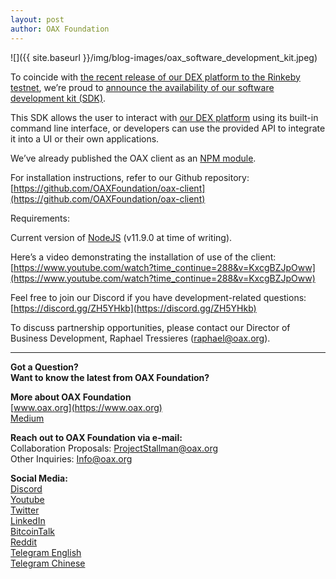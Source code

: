 ```yaml
---
layout: post
author: OAX Foundation
---
```

![]({{ site.baseurl }}/img/blog-images/oax_software_development_kit.jpeg)

To coincide with [the recent release of our DEX platform to the Rinkeby testnet](https://cryptobriefing.com/oax-dex-mass-adoption/), we’re proud to [announce the availability of our software development kit (SDK)](https://www.oax.org/en/testnet-announcement).

This SDK allows the user to interact with [our DEX platform](https://bitcoinexchangeguide.com/hong-kong-dex-trading-platform-oax-announces-scaling-protocol-to-spur-mass-user-adoption/) using its built-in command line interface, or developers can use the provided API to integrate it into a UI or their own applications.

We’ve already published the OAX client as an [NPM module](https://github.com/OAXFoundation/oax-client).

For installation instructions, refer to our Github repository:
[https://github.com/OAXFoundation/oax-client](https://github.com/OAXFoundation/oax-client)

Requirements:

Current version of [NodeJS](https://nodejs.org/en/) (v11.9.0 at time of writing).

Here’s a video demonstrating the installation of use of the client:[https://www.youtube.com/watch?time_continue=288&v=KxcgBZJpOww](https://www.youtube.com/watch?time_continue=288&v=KxcgBZJpOww)


Feel free to join our Discord if you have development-related questions:[https://discord.gg/ZH5YHkb](https://discord.gg/ZH5YHkb)

To discuss partnership opportunities, please contact our Director of Business Development, Raphael Tressieres ([raphael@oax.org](mailto:raphael@oax.org)).

---

**Got a Question?**  
**Want to know the latest from OAX Foundation?**  

**More about OAX Foundation**  
[www.oax.org](https://www.oax.org)  
[Medium](https://medium.com/@OAX_Foundation)  

**Reach out to OAX Foundation via e-mail:**  
Collaboration Proposals: [ProjectStallman@oax.org](mailto:ProjectStallman@oax.org)  
Other Inquiries: [Info@oax.org](mailto:Info@oax.org)  

**Social Media:**  
[Discord](https://discordapp.com/invite/ZH5YHkb)  
[Youtube](https://bit.ly/2Bvsk73)  
[Twitter](https://twitter.com/OAX_Foundation)  
[LinkedIn](https://www.linkedin.com/company/oax-foundation/)  
[BitcoinTalk](http://bitcointalk.org/index.php?topic=1943946)  
[Reddit](https://www.reddit.com/r/OpenANX/)  
[Telegram English](https://t.me/openanxteam)  
[Telegram Chinese](https://t.me/oax_cn)  
